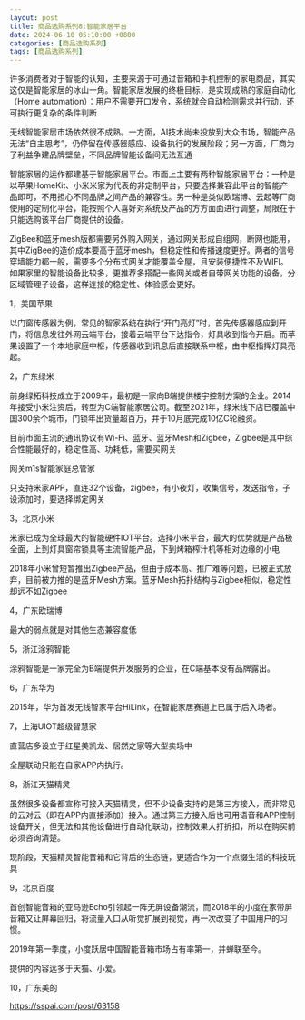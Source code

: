 ```yaml
---
layout: post
title: 商品选购系列8:智能家居平台
date: 2024-06-10 05:10:00 +0800
categories: [商品选购系列]
tags: [商品选购系列]
---
```


许多消费者对于智能的认知，主要来源于可通过音箱和手机控制的家电商品，其实这仅是智能家居的冰山一角。智能家居发展的终极目标，是实现成熟的家庭自动化（Home automation）：用户不需要开口发令，系统就会自动检测需求并行动，还可执行更复杂的条件判断

无线智能家居市场依然很不成熟。一方面，AI技术尚未投放到大众市场，智能产品无法“自主思考”，仍停留在传感器感应、设备执行的发展阶段；另一方面，厂商为了利益争建品牌壁垒，不同品牌智能设备间无法互通

智能家居的运作都建基于智能家居平台。市面上主要有两种智能家居平台：一种是以苹果HomeKit、小米米家为代表的非定制平台，只要选择兼容此平台的智能产品即可，不用担心不同品牌之间产品的兼容性。另一种是类似欧瑞博、云起等厂商使用的定制化平台，能按照个人喜好对系统及产品的方方面面进行调整，局限在于只能选购该平台厂商提供的设备。

ZigBee和蓝牙mesh版都需要另外购入网关，通过网关形成自组网，断网也能用，其中ZigBee的造价成本要高于蓝牙mesh，但稳定性和传播速度更好。两者的信号穿墙能力都一般，需要多个分布式网关才能覆盖全屋，且安装便捷性不及WIFI。
如果家里的智能设备比较多，更推荐多搭配一些网关或者自带网关功能的设备，分区域管理子设备，这样连接的稳定性、体验感会更好。

1，美国苹果

以门窗传感器为例，常见的智家系统在执行“开门亮灯”时，首先传感器感应到开门，将信息发往外网云端平台，接着云端平台下达指令，灯具收到指令开启。而苹果设置了一个本地家庭中枢，传感器收到讯息后直接联系中枢，由中枢指挥灯具亮起。

2，广东绿米

前身绿拓科技成立于2009年，最初是一家向B端提供楼宇控制方案的企业。2014年接受小米注资后，转型为C端智能家居公司。截至2021年，绿米线下店已覆盖中国300余个城市，门锁年出货量超百万，并于10月底完成10亿C轮融资。

目前市面主流的通讯协议有Wi-Fi、蓝牙、蓝牙Mesh和Zigbee，Zigbee是其中综合性能最好的，稳定性高、功耗低，需要买网关

网关m1s智能家庭总管家

只支持米家APP，直连32个设备，zigbee，有小夜灯，收集信号，发送指令，子设添加时，要选择绑定网关

3，北京小米

米家已成为全球最大的智能硬件IOT平台。选择小米平台，最大的优势就是产品极全面，上到灯具窗帘锁具等主流智能产品，下到烤箱榨汁机等相对边缘的小电

2018年小米曾短暂推出Zigbee产品，但由于成本高、推广难等问题，已被正式放弃，目前被力推的是蓝牙Mesh方案。蓝牙Mesh拓扑结构与Zigbee相似，稳定性却远不如Zigbee

4，广东欧瑞博

最大的弱点就是对其他生态兼容度低

5，浙江涂鸦智能

涂鸦智能是一家完全为B端提供开发服务的企业，在C端基本没有品牌露出。

6，广东华为

2015年，华为首发无线智家平台HiLink，在智能家居赛道上已属于后入场者。

7，上海UIOT超级智慧家

直营店多设立于红星美凯龙、居然之家等大型卖场中

全屋联动只能在自家APP内执行。

8，浙江天猫精灵

虽然很多设备都宣称可接入天猫精灵，但不少设备支持的是第三方接入，而非常见的云对云（即在APP内直接添加）接入。通过第三方接入后也可用语音和APP控制设备开关，但无法和其他设备进行自动化联动，控制效果大打折扣，所以在购买前必须咨询清楚。

现阶段，天猫精灵智能音箱和它背后的生态链，更适合作为一个点缀生活的科技玩具

9，北京百度

首创智能音箱的亚马逊Echo引领起一阵无屏设备潮流，而2018年的小度在家带屏音箱又让屏幕回归，将流量入口从听觉扩展到视觉，再一次改变了中国用户的习惯。

2019年第一季度，小度跃居中国智能音箱市场占有率第一，并蝉联至今。

提供的内容远多于天猫、小爱。

10，广东美的

<https://sspai.com/post/63158>
